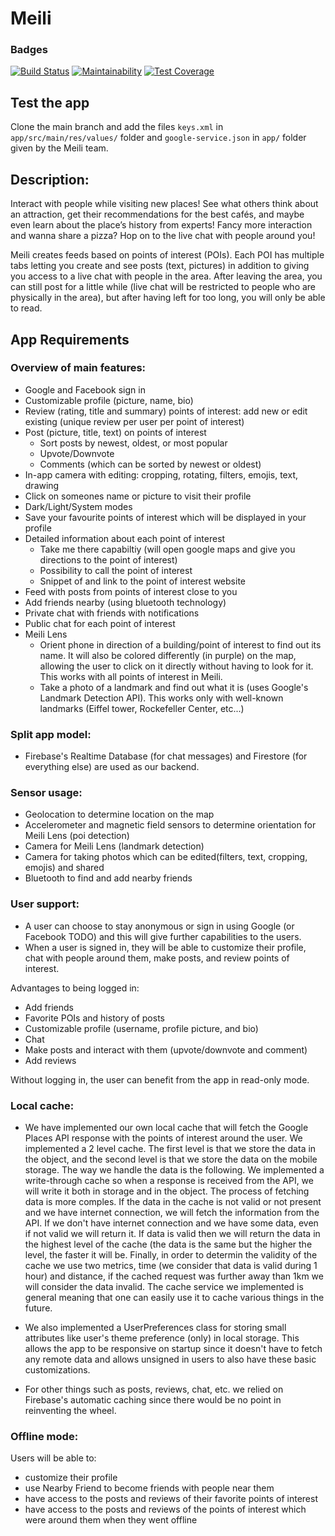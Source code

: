 # Meili
### Badges
[![Build Status](https://api.cirrus-ci.com/github/meili-epfl/Meili.svg)](https://cirrus-ci.com/github/meili-epfl/Meili)
[![Maintainability](https://api.codeclimate.com/v1/badges/a145f81ea17c85e8ef30/maintainability)](https://codeclimate.com/github/meili-epfl/Meili/maintainability)
[![Test Coverage](https://api.codeclimate.com/v1/badges/a145f81ea17c85e8ef30/test_coverage)](https://codeclimate.com/github/meili-epfl/Meili/test_coverage)

## Test the app
Clone the main branch and add the files `keys.xml` in `app/src/main/res/values/` folder and `google-service.json` in `app/` folder given by the Meili team.

## Description:

Interact with people while visiting new places! See what others think about an attraction, get their recommendations for the best cafés, and maybe even learn about the place’s history from experts! Fancy more interaction and wanna share a pizza? Hop on to the live chat with people around you!

Meili creates feeds based on points of interest (POIs). Each POI has multiple tabs letting you create and see posts (text, pictures) in addition to giving you access to a live chat with people in the area. After leaving the area, you can still post for a little while (live chat will be restricted to people who are physically in the area), but after having left for too long, you will only be able to read.


## App Requirements

### Overview of main features:
- Google and Facebook sign in
- Customizable profile (picture, name, bio)
- Review (rating, title and summary) points of interest: add new or edit existing (unique review per user per point of interest) 
- Post (picture, title, text) on points of interest
  - Sort posts by newest, oldest, or most popular
  - Upvote/Downvote
  - Comments (which can be sorted by newest or oldest)
- In-app camera with editing: cropping, rotating, filters, emojis, text, drawing
- Click on someones name or picture to visit their profile
- Dark/Light/System modes
- Save your favourite points of interest which will be displayed in your profile
- Detailed information about each point of interest
  - Take me there capabiltiy (will open google maps and give you directions to the point of interest)
  - Possibility to call the point of interest
  - Snippet of and link to the point of interest website
- Feed with posts from points of interest close to you
- Add friends nearby (using bluetooth technology)
- Private chat with friends with notifications
- Public chat for each point of interest
- Meili Lens
  - Orient phone in direction of a building/point of interest to find out its name. It will also be colored differently (in purple) on the map, allowing the user to click on it directly without having to look for it. This works with all points of interest in Meili.
  - Take a photo of a landmark and find out what it is (uses Google's Landmark Detection API). This works only with well-known landmarks (Eiffel tower, Rockefeller Center, etc...)

### Split app model:

- Firebase's Realtime Database (for chat messages) and Firestore (for everything else) are used as our backend.

### Sensor usage:

- Geolocation to determine location on the map
- Accelerometer and magnetic field sensors to determine orientation for Meili Lens (poi detection)
- Camera for Meili Lens (landmark detection)
- Camera for taking photos which can be edited(filters, text, cropping, emojis) and shared
- Bluetooth to find and add nearby friends

### User support:

- A user can choose to stay anonymous or sign in using Google (or Facebook TODO) and this will give further capabilities to the users. 
- When a user is signed in, they will be able to customize their profile, chat with people around them, make posts, and review points of interest.

Advantages to being logged in:

- Add friends
- Favorite POIs and history of posts
- Customizable profile (username, profile picture, and bio)
- Chat
- Make posts and interact with them (upvote/downvote and comment)
- Add reviews

Without logging in, the user can benefit from the app in read-only mode.

### Local cache:

- We have implemented our own local cache that will fetch the Google Places API response with the points of interest around the user. We implemented a 2 level cache. The first level is that we store the data in the object, and the second level is that we store the data on the mobile storage. The way we handle the data is the following. We implemented a write-through cache so when a response is received from the API, we will write it both in storage and in the object. The process of fetching data is more comples. If the data in the cache is not valid or not present and we have internet connection, we will fetch the information from the API. If we don't have internet connection and we have some data, even if not valid we will return it. If data is valid then we will return the data in the highest level of the cache (the data is the same but the higher the level, the faster it will be. Finally, in order to determin the validity of the cache we use two metrics, time (we consider that data is valid during 1 hour) and distance, if the cached request was further away than 1km we will consider the data invalid. The cache service we implemented is general meaning that one can easily use it to cache various things in the future.

- We also implemented a UserPreferences class for storing small attributes like user's theme preference (only) in local storage. This allows the app to be responsive on startup since it doesn't have to fetch any remote data and allows unsigned in users to also have these basic customizations. 

- For other things such as posts, reviews, chat, etc. we relied on Firebase's automatic caching since there would be no point in reinventing the wheel.

### Offline mode:

Users will be able to:
- customize their profile
- use Nearby Friend to become friends with people near them
- have access to the posts and reviews of their favorite points of interest
- have access to the posts and reviews of the points of interest which were around them when they went offline

